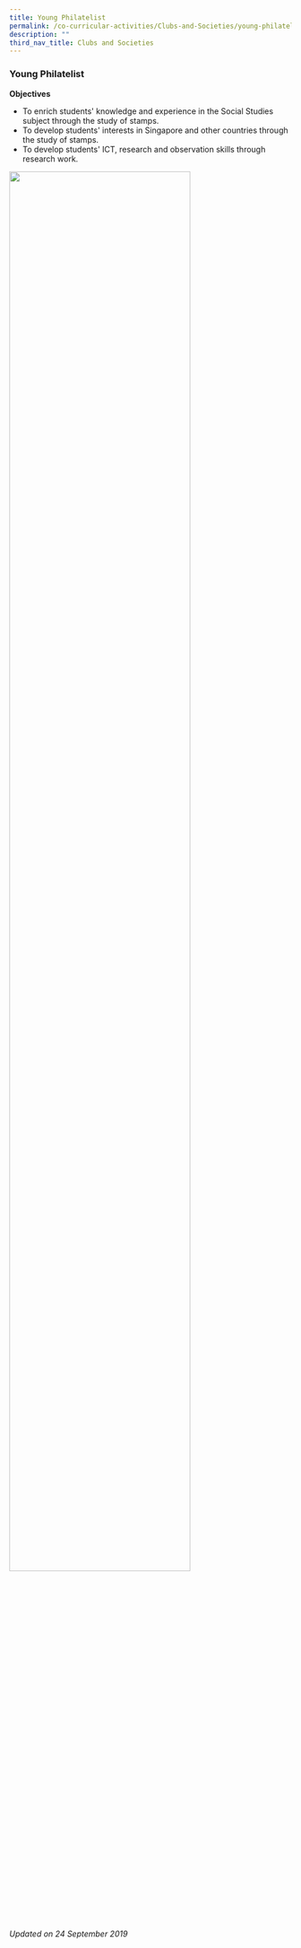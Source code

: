 ```yaml
---
title: Young Philatelist
permalink: /co-curricular-activities/Clubs-and-Societies/young-philatelist
description: ""
third_nav_title: Clubs and Societies
---
```

### Young Philatelist

**Objectives**

*   To enrich students' knowledge and experience in the Social Studies subject through the study of stamps.
*   To develop students' interests in Singapore and other countries through the study of stamps.
*   To develop students' ICT, research and observation skills through research work.

<img src="/images/cs9.png" 
     style="width:80%">
		 
*Updated on 24 September 2019*